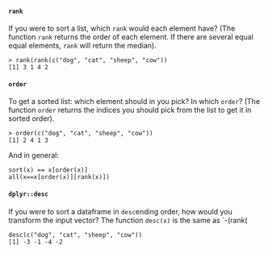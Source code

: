#### `rank`
If you were to sort a list, which `rank` would each element have?
(The function `rank` returns the order of each element. If there are several equal equal elements, `rank` will return the median).
```
> rank(rank(c("dog", "cat", "sheep", "cow"))
[1] 3 1 4 2
``` 

#### `order`
To get a sorted list: which element should in you pick? In which `order`? 
(The function `order` returns the indices you should pick from the list to get it in sorted order).
```
> order(c("dog", "cat", "sheep", "cow"))
[1] 2 4 1 3
```
And in general:
```
sort(x) == x[order(x)]
all(x==x[order(x)][rank(x)])
```

#### `dplyr::desc`
If you were to sort a dataframe in `desc`ending order, how would you transform the input vector?
The function `desc(x)` is the same as `-(rank(
```
desc(c("dog", "cat", "sheep", "cow"))
[1] -3 -1 -4 -2
```

<!--stackedit_data:
eyJoaXN0b3J5IjpbLTExNTEwMTcyODksLTEyMDg5OTI4NzAsMT
c0NDg5NTUzNiwtMTY5NzUwNjMzNSwxNTU5MzkyNjI3LC02Mjgy
OTE3OTUsLTEzNjA3NTcxMzYsMTkwMTE4MzgzOV19
-->